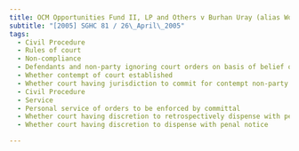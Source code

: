 ```yaml
---
title: OCM Opportunities Fund II, LP and Others v Burhan Uray (alias Wong Ming Kiong) and 
subtitle: "[2005] SGHC 81 / 26\_April\_2005"
tags:
  - Civil Procedure
  - Rules of court
  - Non-compliance
  - Defendants and non-party ignoring court orders on basis of belief orders wrong and should be set aside
  - Whether contempt of court established
  - Whether court having jurisdiction to commit for contempt non-party to proceedings
  - Civil Procedure
  - Service
  - Personal service of orders to be enforced by committal
  - Whether court having discretion to retrospectively dispense with personal service for mandatory orders as opposed to prohibitory orders
  - Whether court having discretion to dispense with penal notice

---
```


